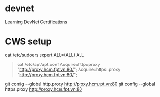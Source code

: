 # devnet
Learning DevNet Certifications

# CWS setup
<!-- username not in sudoers file -->
cat /etc/sudoers
expert ALL=(ALL) ALL

<!-- apt -->
> cat /etc/apt/apt.conf
Acquire::http::proxy "http://proxy.hcm.fpt.vn:80/";
Acquire::https::proxy "http://proxy.hcm.fpt.vn:80/";

<!-- git -->
git config --global http.proxy http://proxy.hcm.fpt.vn:80
git config --global https.proxy http://proxy.hcm.fpt.vn:80